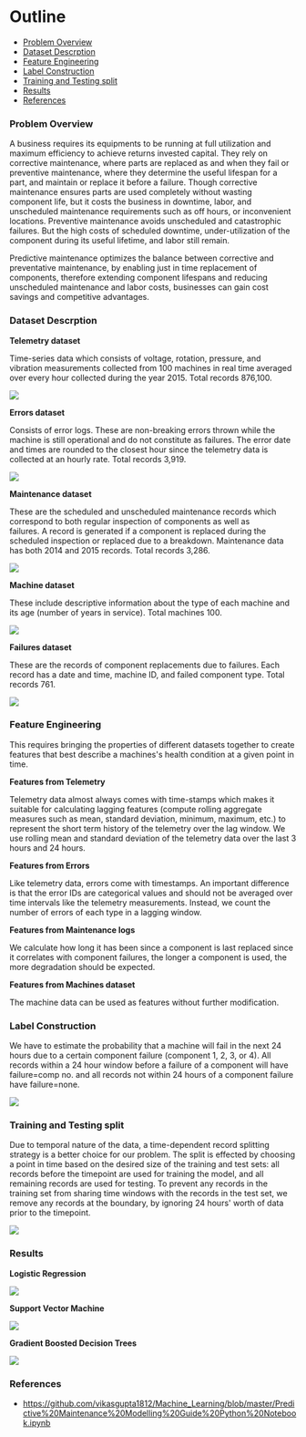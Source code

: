 # Outline
  - [Problem Overview](#problem-overview)
  - [Dataset Descrption](#dataset-descrption)
  - [Feature Engineering](#feature-engineering)
  - [Label Construction](#label-construction)
  - [Training and Testing split](#training-and-testing-split)
  - [Results](#results)
  - [References](#references)


### Problem Overview

A business requires its equipments to be running at full utilization and maximum efficiency to achieve returns invested capital. They rely on corrective maintenance, where parts are replaced as and when they fail or preventive maintenance, where they determine the useful lifespan for a part, and maintain or replace it before a failure. Though corrective maintenance ensures parts are used completely without wasting component life, but it costs the business in downtime, labor, and unscheduled maintenance requirements such as off hours, or inconvenient locations. Preventive maintenance avoids unscheduled and catastrophic failures. But the high costs of scheduled downtime, under-utilization of the component during its useful lifetime, and labor still remain.

Predictive maintenance optimizes the balance between corrective and preventative maintenance, by enabling just in time replacement of components, therefore extending component lifespans and reducing unscheduled maintenance and labor costs, businesses can gain cost savings and competitive advantages.




### Dataset Descrption

**Telemetry dataset** 

Time-series data which consists of voltage, rotation, pressure, and vibration measurements collected from 100 machines in real time averaged over every hour collected during the year 2015. Total records 876,100.

![](Snapshots/telemetry.png)

**Errors dataset** 

Consists of error logs. These are non-breaking errors thrown while the machine is still operational and do not constitute as failures. The error date and times are rounded to the closest hour since the telemetry data is collected at an hourly rate. Total records 3,919.

![](Snapshots/errors.png)

**Maintenance dataset** 

These are the scheduled and unscheduled maintenance records which correspond to both regular inspection of components as well as failures. A record is generated if a component is replaced during the scheduled inspection or replaced due to a breakdown. Maintenance data has both 2014 and 2015 records. Total records 3,286.

![](Snapshots/maintenance.png)

**Machine dataset** 

These include descriptive information about the type of each machine and its age (number of years in service). Total machines 100.

![](Snapshots/machines.png)

**Failures dataset** 

These are the records of component replacements due to failures. Each record has a date and time, machine ID, and failed component type. Total records 761.

![](Snapshots/failures.png)



### Feature Engineering

This requires bringing the properties of different datasets together to create features that best describe a machines's health condition at a given point in time.

**Features from Telemetry**

Telemetry data almost always comes with time-stamps which makes it suitable for calculating lagging features (compute rolling aggregate measures such as mean, standard deviation, minimum, maximum, etc.) to represent the short term history of the telemetry over the lag window. We use rolling mean and standard deviation of the telemetry data over the last 3 hours and 24 hours.

**Features from Errors**

Like telemetry data, errors come with timestamps. An important difference is that the error IDs are categorical values and should not be averaged over time intervals like the telemetry measurements. Instead, we count the number of errors of each type in a lagging window. 

**Features from Maintenance logs**

We calculate how long it has been since a component is last replaced since it correlates with component failures, the longer a component is used, the more degradation should be expected.

**Features from Machines dataset**

The machine data can be used as features without further modification.



### Label Construction

We have to estimate the probability that a machine will fail in the next 24 hours due to a certain component failure (component 1, 2, 3, or 4). All records within a 24 hour window before a failure of a component will have failure=comp no. and all records not within 24 hours of a component failure have failure=none.

![](Snapshots/labels.png)


### Training and Testing split

Due to temporal nature of the data, a time-dependent record splitting strategy is a better choice for our problem. The split is effected by choosing a point in time based on the desired size of the training and test sets: all records before the timepoint are used for training the model, and all remaining records are used for testing. To prevent any records in the training set from sharing time windows with the records in the test set, we remove any records at the boundary, by ignoring 24 hours' worth of data prior to the timepoint.

![](Snapshots/train_test.png)

 
### Results

**Logistic Regression**

![](Snapshots/log_reg.png)


**Support Vector Machine**

![](Snapshots/svm.png)


**Gradient Boosted Decision Trees**

![](Snapshots/gbdt.png)

### References

  - https://github.com/vikasgupta1812/Machine_Learning/blob/master/Predictive%20Maintenance%20Modelling%20Guide%20Python%20Notebook.ipynb

 

